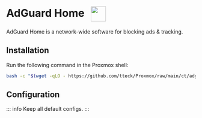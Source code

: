 # AdGuard Home <img src="/adguard-icon.png" width="40" height="40" style="display:inline-block; vertical-align: middle; margin-left:10px;">

AdGuard Home is a network-wide software for blocking ads & tracking.

## Installation

Run the following command in the Proxmox shell:
```bash
bash -c "$(wget -qLO - https://github.com/tteck/Proxmox/raw/main/ct/adguard.sh)"
```

## Configuration

::: info
Keep all default configs.
:::


